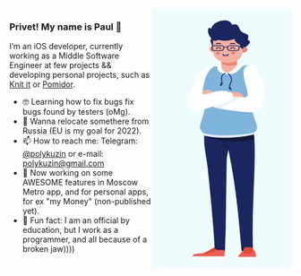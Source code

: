 <img align="right" src="https://github.com/PolyKuzin/PolyKuzin/blob/master/illustration.png" alt="Paul standing" width=250px height=465px/>

### Privet! My name is Paul 👋

I’m an iOS developer, currently working as a Middle Software Engineer at few projects && developing personal projects, such as [Knit it](https://apps.apple.com/us/app/knit-it-just-a-row-counter/id1532396965) or [Pomidor](https://apps.apple.com/us/app/pomidor-productivity-helper/id1598883284). 

- 🤓  Learning how to fix bugs fix bugs found by testers (oMg).
- 💬  Wanna relocate somethere from Russia (EU is my goal for 2022).
- 📫  How to reach me: Telegram: [@polykuzin](https://t.me/polykuzin) or e-mail: polykuzin@gmail.com
- 📱  Now working on some AWESOME features in Moscow Metro app, and for personal apps, for ex "my Money" (non-published yet).
- 🚴  Fun fact: I am an official by education, but I work as a programmer, and all because of a broken jaw))))
